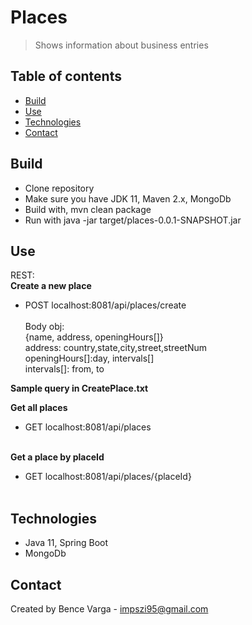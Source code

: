 # Places
> Shows information about business entries

## Table of contents
* [Build](#build)
* [Use](#use)
* [Technologies](#technologies)
* [Contact](#contact)

## Build
* Clone repository
* Make sure you have JDK 11, Maven 2.x, MongoDb
* Build with, mvn clean package
* Run with java -jar target/places-0.0.1-SNAPSHOT.jar

## Use
REST: <br>
**Create a new place**<br>
* POST localhost:8081/api/places/create <br><br>
Body obj:<br>
{name, address, openingHours[]}<br>
address: country,state,city,street,streetNum<br>
openingHours[]:day, intervals[]<br>
intervals[]: from, to<br>

**Sample query in CreatePlace.txt**<br>

**Get all places**<br>
* GET localhost:8081/api/places <br><br>

**Get a place by placeId**<br>
* GET localhost:8081/api/places/{placeId} <br><br>
    
## Technologies
* Java 11, Spring Boot
* MongoDb

## Contact
Created by Bence Varga - impszi95@gmail.com <br />

